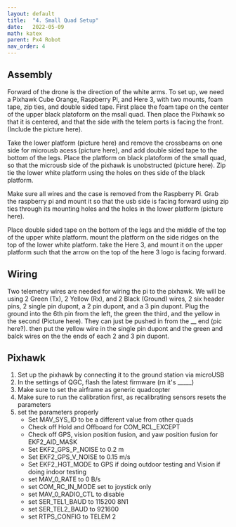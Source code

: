 ```yaml
---
layout: default
title:  "4. Small Quad Setup"
date:   2022-05-09
math: katex
parent: Px4 Robot
nav_order: 4
---
```


## Assembly
Forward of the drone is the direction of the white arms. To set up, we need a Pixhawk Cube Orange, Raspberry Pi, and Here 3, with two mounts, foam tape, zip ties, and double sided tape. First place the foam tape on the center of the upper black platoform on the msall quad. Then place the Pixhawk so that it is centered, and that the side with the telem ports is facing the front. (Include the picture here).

Take the lower platform (picture here) and remove the crossbeams on one side for microusb acess (picture here), and add double sided tape to the bottom of the legs. Place the platform on black platoform of the small quad, so that the microusb side of the pixhawk is unobstructed (picture here). Zip tie the lower white platform using the holes on thes side of the black platform. 

Make sure all wires and the case is removed from the Raspberry Pi. Grab the raspberry pi and mount it so that the usb side is facing forward using zip ties through its mounting holes and the holes in the lower platform (picture here). 

Place double sided tape on the bottom of the legs and the middle of the top of the upper white platform. mount the platform on the side ridges on the top of the lower white platform. take the Here 3, and mount it on the upper platform such that the arrow on the top of the here 3 logo is facing forward.

## Wiring

Two telemetry wires are needed for wiring the pi to the pixhawk. We will be using 2 Green (Tx), 2 Yellow (Rx), and 2 Black (Ground) wires, 2 six header pins, 2 single pin dupont, a 2 pin dupont, and a 3 pin dupont. Plug the ground into the 6th pin from the left, the green the third, and the yellow in the second (Picture here). They can just be pushed in from the __ end (pic here?). then put the yellow wire in the single pin dupont and the green and balck wires on the the ends of each 2 and 3 pin dupont.

## Pixhawk

1. Set up the pixhawk by connecting it to the ground station via microUSB
2. In the settings of QGC, flash the latest firmware (rn it's _____)
3.  Make sure to set the airframe as generic quadcopter
4. Make sure to run the calibration first, as recalibrating sensors resets the parameters
5. set the parameters properly
    - Set MAV_SYS_ID to be a different value from other quads
    - Check off Hold and Offboard for COM_RCL_EXCEPT 
    - Check off GPS, vision position fusion, and yaw position fusion for EKF2_AID_MASK 
    - Set EKF2_GPS_P_NOISE to 0.2 m
    - Set EKF2_GPS_V_NOISE to 0.15 m/s
    - Set EKF2_HGT_MODE to GPS if doing outdoor testing and Vision if doing indoor testing
    - set MAV_0_RATE to 0 B/s
    - set COM_RC_IN_MODE set to joystick only
    - set MAV_0_RADIO_CTL to disable
    - set SER_TEL1_BAUD to 115200 8N1
    - set SER_TEL2_BAUD to 921600
    - set RTPS_CONFIG to TELEM 2


